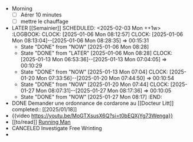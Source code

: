 - Morning
  * [ ] Aérer 10 minutes
  * [ ] mettre le chauffage
- LATER  [[Semainier]]
  SCHEDULED: <2025-02-03 Mon ++1w>
  :LOGBOOK:
  CLOCK: [2025-01-06 Mon 08:12:57]
  CLOCK: [2025-01-06 Mon 08:13:04]--[2025-01-06 Mon 08:28:35] =>  00:15:31
  * State "DONE" from "NOW" [2025-01-06 Mon 08:28]
  * State "DONE" from "LATER" [2025-01-06 Mon 08:28]
  CLOCK: [2025-01-13 Mon 06:53:36]--[2025-01-13 Mon 07:04:05] =>  00:10:29
  * State "DONE" from "NOW" [2025-01-13 Mon 07:04]
  CLOCK: [2025-01-20 Mon 07:33:56]--[2025-01-20 Mon 07:44:50] =>  00:10:54
  * State "DONE" from "NOW" [2025-01-20 Mon 07:44]
  CLOCK: [2025-01-27 Mon 08:07:31]--[2025-01-27 Mon 08:17:36] =>  00:10:05
  * State "DONE" from "NOW" [2025-01-27 Mon 08:17]
  :END:
- DONE Demander une ordonnance de cordarone au [[Docteur Litt]]
  completed:: [[2025/01/18]]
- {{video https://youtu.be/MoGTXsusX6Q?si=t0bEQXjYg73Wenga}}
- [[to/read]] [Running Man](https://www.google.com/search?q=running+man+Stephem+King&sourceid=chrome&ie=UTF-8)
- CANCELED Investigate Free Wrinting
-